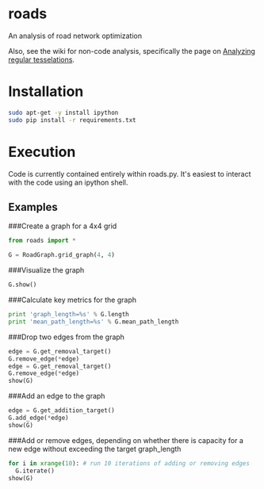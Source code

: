 roads
=====

An analysis of road network optimization

Also, see the wiki for non-code analysis, specifically the page on [Analyzing regular tesselations](https://github.com/davidmarcus/roads/wiki/Analyzing-regular-tesselations).

# Installation
```bash
sudo apt-get -y install ipython
sudo pip install -r requirements.txt
```

# Execution
Code is currently contained entirely within roads.py. It's easiest to interact with the code using an ipython shell.

## Examples
###Create a graph for a 4x4 grid
```python
from roads import *

G = RoadGraph.grid_graph(4, 4)
```
###Visualize the graph
```python
G.show()
```
###Calculate key metrics for the graph
```python
print 'graph_length=%s' % G.length
print 'mean_path_length=%s' % G.mean_path_length
```
###Drop two edges from the graph
```python
edge = G.get_removal_target()
G.remove_edge(*edge)
edge = G.get_removal_target()
G.remove_edge(*edge)
show(G)
```
###Add an edge to the graph
```python
edge = G.get_addition_target()
G.add_edge(*edge)
show(G)
```
###Add or remove edges, depending on whether there is capacity for a new edge without exceeding the target graph_length
```python
for i in xrange(10): # run 10 iterations of adding or removing edges
  G.iterate()
show(G)
```
